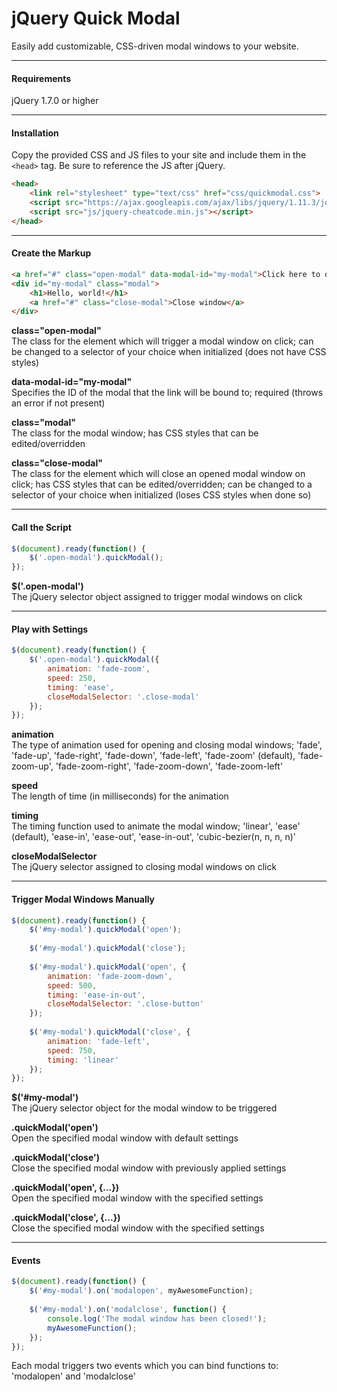 # jQuery Quick Modal
Easily add customizable, CSS-driven modal windows to your website.

---

#### Requirements
jQuery 1.7.0 or higher

---

#### Installation
Copy the provided CSS and JS files to your site and include them in the `<head>` tag. Be sure to reference the JS after jQuery.
```html
<head>
    <link rel="stylesheet" type="text/css" href="css/quickmodal.css">
    <script src="https://ajax.googleapis.com/ajax/libs/jquery/1.11.3/jquery.min.js"></script>
    <script src="js/jquery-cheatcode.min.js"></script>
</head>
```

---

#### Create the Markup
```html
<a href="#" class="open-modal" data-modal-id="my-modal">Click here to open a modal window</a>
<div id="my-modal" class="modal">
    <h1>Hello, world!</h1>
    <a href="#" class="close-modal">Close window</a>
</div>
```
**class="open-modal"**  
The class for the element which will trigger a modal window on click; can be changed to a selector of your choice when initialized (does not have CSS styles)

**data-modal-id="my-modal"**  
Specifies the ID of the modal that the link will be bound to; required (throws an error if not present)

**class="modal"**   
The class for the modal window; has CSS styles that can be edited/overridden 

**class="close-modal"**   
The class for the element which will close an opened modal window on click; has CSS styles that can be edited/overridden; can be changed to a selector of your choice when initialized (loses CSS styles when done so)

---

#### Call the Script
```javascript
$(document).ready(function() {
    $('.open-modal').quickModal();
});
```
**$('.open-modal')**  
The jQuery selector object assigned to trigger modal windows on click

---

#### Play with Settings
```javascript
$(document).ready(function() {
    $('.open-modal').quickModal({
        animation: 'fade-zoom',
        speed: 250,
        timing: 'ease',
        closeModalSelector: '.close-modal'
    });
});
```
**animation**  
The type of animation used for opening and closing modal windows; 'fade', 'fade-up', 'fade-right', 'fade-down', 'fade-left', 'fade-zoom' (default), 'fade-zoom-up', 'fade-zoom-right', 'fade-zoom-down', 'fade-zoom-left'

**speed**  
The length of time (in milliseconds) for the animation

**timing**   
The timing function used to animate the modal window; 'linear', 'ease' (default), 'ease-in', 'ease-out', 'ease-in-out', 'cubic-bezier(n, n, n, n)'

**closeModalSelector**   
The jQuery selector assigned to closing modal windows on click

---

#### Trigger Modal Windows Manually
```javascript
$(document).ready(function() {
    $('#my-modal').quickModal('open');
    
    $('#my-modal').quickModal('close');
    
    $('#my-modal').quickModal('open', {
        animation: 'fade-zoom-down',
        speed: 500,
        timing: 'ease-in-out',
        closeModalSelector: '.close-button'
    });
    
    $('#my-modal').quickModal('close', {
        animation: 'fade-left',
        speed: 750,
        timing: 'linear'
    });
});
```
**$('#my-modal')**  
The jQuery selector object for the modal window to be triggered

**.quickModal('open')**  
Open the specified modal window with default settings

**.quickModal('close')**  
Close the specified modal window with previously applied settings

**.quickModal('open', {...})**  
Open the specified modal window with the specified settings

**.quickModal('close', {...})**  
Close the specified modal window with the specified settings

---

#### Events
```javascript
$(document).ready(function() {
    $('#my-modal').on('modalopen', myAwesomeFunction);
    
    $('#my-modal').on('modalclose', function() {
        console.log('The modal window has been closed!');
        myAwesomeFunction();
    });
});
```
Each modal triggers two events which you can bind functions to: 'modalopen' and 'modalclose'